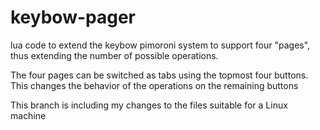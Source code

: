 # keybow-pager

lua code to extend the keybow pimoroni system to support four "pages", thus extending the number
of possible operations.

The four pages can be switched as tabs using the topmost four buttons. This changes the behavior of
the operations on the remaining buttons

This branch is including my changes to the files suitable for a Linux machine
